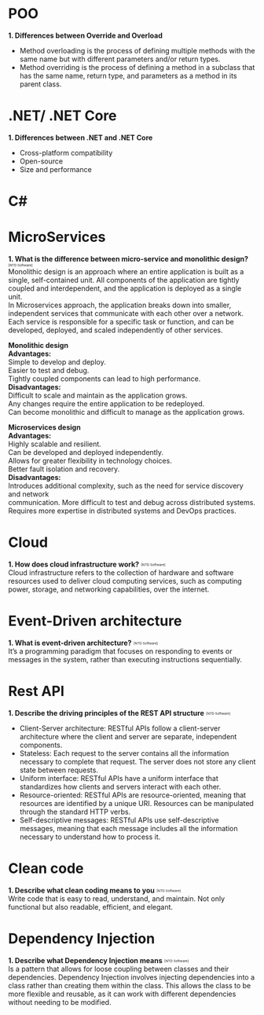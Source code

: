 # POO 
**1. Differences between Override and Overload**  
- Method overloading is the process of defining multiple methods with the same name but with different parameters and/or return types.
- Method overriding is the process of defining a method in a subclass that has the same name, return type, and parameters as a method in its parent class.

# .NET/ .NET Core  
**1. Differences between .NET and .NET Core**  
- Cross-platform compatibility  
- Open-source
- Size and performance

# C#  

# MicroServices  
**1. What is the difference between micro-service and monolithic design?** <sub><sup><sub><sup>[NTD Software]</sup></sub></sup></sub>  
Monolithic design is an approach where an entire application is built as a single, self-contained unit. All components of the application are tightly coupled and interdependent, and the
application is deployed as a single unit.  
In Microservices approach, the application breaks down into smaller, independent services that communicate with each other over a network. Each service is responsible for a specific task or function, and can be developed, deployed, and scaled independently of other services.

**Monolithic design**  
**Advantages:**  
Simple to develop and deploy.  
Easier to test and debug.  
Tightly coupled components can lead to high performance.  
**Disadvantages:**  
Difficult to scale and maintain as the application grows.  
Any changes require the entire application to be redeployed.  
Can become monolithic and difficult to manage as the application grows.  

**Microservices design**  
**Advantages:**  
Highly scalable and resilient.  
Can be developed and deployed independently.  
Allows for greater flexibility in technology choices.  
Better fault isolation and recovery.  
**Disadvantages:**  
Introduces additional complexity, such as the need for service discovery and network  
communication.
More difficult to test and debug across distributed systems.
Requires more expertise in distributed systems and DevOps practices.

# Cloud  
**1. How does cloud infrastructure work?** <sub><sup><sub><sup>[NTD Software]</sup></sub></sup></sub>  
Cloud infrastructure refers to the collection of hardware and software resources used to deliver cloud computing services, such as computing power, storage, and networking capabilities, over the internet.

# Event-Driven architecture  
**1. What is event-driven architecture?** <sub><sup><sub><sup>[NTD Software]</sup></sub></sup></sub>  
It’s a programming paradigm that focuses on responding to events or messages in the system,
rather than executing instructions sequentially.

# Rest API  
**1. Describe the driving principles of the REST API structure** <sub><sup><sub><sup>[NTD Software]</sup></sub></sup></sub>  
- Client-Server architecture: RESTful APIs follow a client-server architecture where the client and server are separate, independent components.  
- Stateless: Each request to the server contains all the information necessary to complete that request. The server does not store any client state between requests.  
- Uniform interface: RESTful APIs have a uniform interface that standardizes how clients and servers interact with each other.  
- Resource-oriented: RESTful APIs are resource-oriented, meaning that resources are identified by a unique URI. Resources can be manipulated through the standard HTTP verbs.  
- Self-descriptive messages: RESTful APIs use self-descriptive messages, meaning that each message includes all the information necessary to understand how to process it.

# Clean code  
**1. Describe what clean coding means to you** <sub><sup><sub><sup>[NTD Software]</sup></sub></sup></sub>  
Write code that is easy to read, understand, and maintain. Not only functional but also readable, efficient, and elegant.

# Dependency Injection  
**1. Describe what Dependency Injection means** <sub><sup><sub><sup>[NTD Software]</sup></sub></sup></sub>  
Is a pattern that allows for loose coupling between classes and their dependencies. Dependency Injection involves injecting dependencies into a class rather than creating them within the class. This allows the class to be more flexible and reusable, as it can work with different dependencies without needing to be modified.
